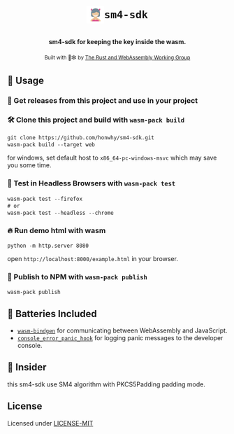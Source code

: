 <div align="center">

  <h1 style="line-height: 40px; vertical-align: bottom; display: inline-flex; align-items: center;"><img src="logo.svg" width="40"/><code>sm4-sdk</code></h1>

  <strong>sm4-sdk for keeping the key inside the wasm.</strong>

  <sub>Built with 🦀🕸 by <a href="https://rustwasm.github.io/">The Rust and WebAssembly Working Group</a></sub>
</div>

## 🚴 Usage

### 🐑 Get releases from this project and use in your project



### 🛠️ Clone this project and build with `wasm-pack build`

```
git clone https://github.com/honwhy/sm4-sdk.git
wasm-pack build --target web
```

for windows, set default host to `x86_64-pc-windows-msvc` which may save you some time.

### 🔬 Test in Headless Browsers with `wasm-pack test`

```
wasm-pack test --firefox
# or
wasm-pack test --headless --chrome
```

### 🔥 Run demo html with wasm

```
python -m http.server 8080
```
open `http://localhost:8000/example.html` in your browser.

### 🎁 Publish to NPM with `wasm-pack publish`

```
wasm-pack publish
```

## 🔋 Batteries Included

* [`wasm-bindgen`](https://github.com/rustwasm/wasm-bindgen) for communicating
  between WebAssembly and JavaScript.
* [`console_error_panic_hook`](https://github.com/rustwasm/console_error_panic_hook)
  for logging panic messages to the developer console.

## 🫛 Insider

this sm4-sdk use SM4 algorithm with PKCS5Padding padding mode.

## License

Licensed under [LICENSE-MIT]( http://opensource.org/licenses/MIT)

